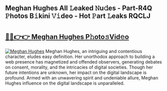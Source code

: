 ## Meghan Hughes All 𝙻eaked 𝙽u𝚍es - Part-R4Q 𝙿hotos B𝚒kini 𝚅𝚒deo - Hot 𝙿art 𝙻eaks RQCLJ

# <h2><a href="http://ld5m8sm.urlbe.top/?page=Meghan+Hughes">🔗🔗👉👉 Meghan Hughes P𝚑oto𝚜Vid𝚎o</a></h2>

[![Meghan Hughes](https://i.imgur.com/eBuTRDB.gif)](http://ld5m8sm.urlbe.top/?page=Meghan+Hughes)
Meghan Hughes, an intriguing and contentious character, eludes easy definition. Her unorthodox approach to building a web presence has magnetized and offended observers, generating debates on consent, morality, and the intricacies of digital societies. Though her future intentions are unknown, her impact on the digital landscape is profound. Armed with an unwavering spirit and undeniable allure, Meghan Hughes influence on the digital landscape is unparalleled.
